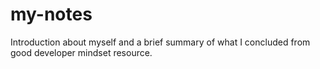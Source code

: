 # my-notes
Introduction about myself and a brief summary of what I concluded from good developer mindset resource.
